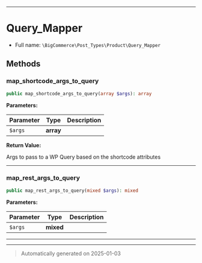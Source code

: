 ***

# Query_Mapper





* Full name: `\BigCommerce\Post_Types\Product\Query_Mapper`




## Methods


### map_shortcode_args_to_query



```php
public map_shortcode_args_to_query(array $args): array
```








**Parameters:**

| Parameter | Type | Description |
|-----------|------|-------------|
| `$args` | **array** |  |


**Return Value:**

Args to pass to a WP Query based on the shortcode attributes




***

### map_rest_args_to_query



```php
public map_rest_args_to_query(mixed $args): mixed
```








**Parameters:**

| Parameter | Type | Description |
|-----------|------|-------------|
| `$args` | **mixed** |  |





***


***
> Automatically generated on 2025-01-03
